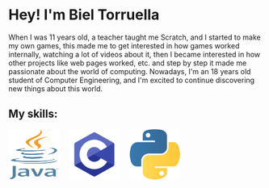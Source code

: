 <!DOCTYPE html>
<html lang="ca">
<head>
    <style>
        .skills {
            display: flex;
            gap: 20px;
            margin-top: 10px;
        }
        .skills img {
            height: 100px;
            width: 100px;
        }
    </style>
</head>
<body>
    <h1>Hey! I'm Biel Torruella</h1>
    <p>When I was 11 years old, a teacher taught me Scratch, and I started to make my own games, this made me to get interested in how games worked internally, watching a lot of videos about it, then I became interested in how other projects like web pages worked, etc. and step by step it made me passionate about the world of computing.
Nowadays, I'm an 18 years old student of Computer Engineering, and I'm excited to continue discovering new things about this world.</p>
    <h2>My skills:</h2>
    <div class="skills">
        <img src="java.png" alt="Java" width = "300" height = "200">
        <img src="c.png" alt="C" width = "300" height = "300">
        <img src="python.png" alt="Python" width = "300" height = "300">
    </div>
</body>
</html>
